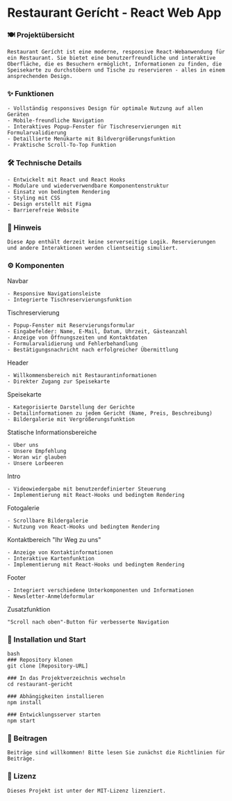 # Restaurant Gerícht - React Web App

### 🍽️ Projektübersicht
    Restaurant Gerícht ist eine moderne, responsive React-Webanwendung für ein Restaurant. Sie bietet eine benutzerfreundliche und interaktive Oberfläche, die es Besuchern ermöglicht, Informationen zu finden, die Speisekarte zu durchstöbern und Tische zu reservieren - alles in einem ansprechenden Design.

### ✨ Funktionen

    - Vollständig responsives Design für optimale Nutzung auf allen Geräten
    - Mobile-freundliche Navigation
    - Interaktives Popup-Fenster für Tischreservierungen mit Formularvalidierung
    - Detaillierte Menükarte mit Bildvergrößerungsfunktion
    - Praktische Scroll-To-Top Funktion

### 🛠 Technische Details

    - Entwickelt mit React und React Hooks
    - Modulare und wiederverwendbare Komponentenstruktur
    - Einsatz von bedingtem Rendering
    - Styling mit CSS
    - Design erstellt mit Figma
    - Barrierefreie Website

### 🚧 Hinweis

    Diese App enthält derzeit keine serverseitige Logik. Reservierungen und andere Interaktionen werden clientseitig simuliert.

### ⚙️ Komponenten
Navbar

    - Responsive Navigationsleiste
    - Integrierte Tischreservierungsfunktion

Tischreservierung

    - Popup-Fenster mit Reservierungsformular
    - Eingabefelder: Name, E-Mail, Datum, Uhrzeit, Gästeanzahl
    - Anzeige von Öffnungszeiten und Kontaktdaten
    - Formularvalidierung und Fehlerbehandlung
    - Bestätigungsnachricht nach erfolgreicher Übermittlung

Header

    - Willkommensbereich mit Restaurantinformationen
    - Direkter Zugang zur Speisekarte

Speisekarte

    - Kategorisierte Darstellung der Gerichte
    - Detailinformationen zu jedem Gericht (Name, Preis, Beschreibung)
    - Bildergalerie mit Vergrößerungsfunktion

Statische Informationsbereiche

    - Über uns
    - Unsere Empfehlung
    - Woran wir glauben
    - Unsere Lorbeeren

Intro

    - Videowiedergabe mit benutzerdefinierter Steuerung
    - Implementierung mit React-Hooks und bedingtem Rendering

Fotogalerie

    - Scrollbare Bildergalerie
    - Nutzung von React-Hooks und bedingtem Rendering

Kontaktbereich "Ihr Weg zu uns"

    - Anzeige von Kontaktinformationen
    - Interaktive Kartenfunktion
    - Implementierung mit React-Hooks und bedingtem Rendering

Footer

    - Integriert verschiedene Unterkomponenten und Informationen
    - Newsletter-Anmeldeformular

Zusatzfunktion

    "Scroll nach oben"-Button für verbesserte Navigation

### 🚀 Installation und Start

    bash
    ### Repository klonen
    git clone [Repository-URL]

    ### In das Projektverzeichnis wechseln
    cd restaurant-gericht

    ### Abhängigkeiten installieren
    npm install

    ### Entwicklungsserver starten
    npm start

### 🤝 Beitragen

    Beiträge sind willkommen! Bitte lesen Sie zunächst die Richtlinien für Beiträge.

### 📝 Lizenz

    Dieses Projekt ist unter der MIT-Lizenz lizenziert.